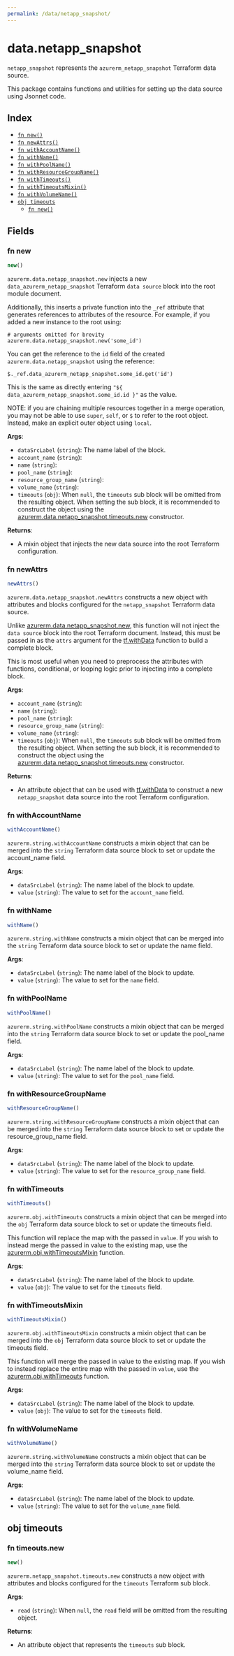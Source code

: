 ```yaml
---
permalink: /data/netapp_snapshot/
---
```


# data.netapp_snapshot

`netapp_snapshot` represents the `azurerm_netapp_snapshot` Terraform data source.



This package contains functions and utilities for setting up the data source using Jsonnet code.


## Index

* [`fn new()`](#fn-new)
* [`fn newAttrs()`](#fn-newattrs)
* [`fn withAccountName()`](#fn-withaccountname)
* [`fn withName()`](#fn-withname)
* [`fn withPoolName()`](#fn-withpoolname)
* [`fn withResourceGroupName()`](#fn-withresourcegroupname)
* [`fn withTimeouts()`](#fn-withtimeouts)
* [`fn withTimeoutsMixin()`](#fn-withtimeoutsmixin)
* [`fn withVolumeName()`](#fn-withvolumename)
* [`obj timeouts`](#obj-timeouts)
  * [`fn new()`](#fn-timeoutsnew)

## Fields

### fn new

```ts
new()
```


`azurerm.data.netapp_snapshot.new` injects a new `data_azurerm_netapp_snapshot` Terraform `data source`
block into the root module document.

Additionally, this inserts a private function into the `_ref` attribute that generates references to attributes of the
resource. For example, if you added a new instance to the root using:

    # arguments omitted for brevity
    azurerm.data.netapp_snapshot.new('some_id')

You can get the reference to the `id` field of the created `azurerm.data.netapp_snapshot` using the reference:

    $._ref.data_azurerm_netapp_snapshot.some_id.get('id')

This is the same as directly entering `"${ data_azurerm_netapp_snapshot.some_id.id }"` as the value.

NOTE: if you are chaining multiple resources together in a merge operation, you may not be able to use `super`, `self`,
or `$` to refer to the root object. Instead, make an explicit outer object using `local`.

**Args**:
  - `dataSrcLabel` (`string`): The name label of the block.
  - `account_name` (`string`): 
  - `name` (`string`): 
  - `pool_name` (`string`): 
  - `resource_group_name` (`string`): 
  - `volume_name` (`string`): 
  - `timeouts` (`obj`):  When `null`, the `timeouts` sub block will be omitted from the resulting object. When setting the sub block, it is recommended to construct the object using the [azurerm.data.netapp_snapshot.timeouts.new](#fn-netapp_snapshottimeoutsnew) constructor.

**Returns**:
- A mixin object that injects the new data source into the root Terraform configuration.


### fn newAttrs

```ts
newAttrs()
```


`azurerm.data.netapp_snapshot.newAttrs` constructs a new object with attributes and blocks configured for the `netapp_snapshot`
Terraform data source.

Unlike [azurerm.data.netapp_snapshot.new](#fn-netapp_snapshotnew), this function will not inject the `data source`
block into the root Terraform document. Instead, this must be passed in as the `attrs` argument for the
[tf.withData](https://github.com/tf-libsonnet/core/tree/main/docs#fn-withdata) function to build a complete block.

This is most useful when you need to preprocess the attributes with functions, conditional, or looping logic prior to
injecting into a complete block.

**Args**:
  - `account_name` (`string`): 
  - `name` (`string`): 
  - `pool_name` (`string`): 
  - `resource_group_name` (`string`): 
  - `volume_name` (`string`): 
  - `timeouts` (`obj`):  When `null`, the `timeouts` sub block will be omitted from the resulting object. When setting the sub block, it is recommended to construct the object using the [azurerm.data.netapp_snapshot.timeouts.new](#fn-netapp_snapshottimeoutsnew) constructor.

**Returns**:
  - An attribute object that can be used with [tf.withData](https://github.com/tf-libsonnet/core/tree/main/docs#fn-withdata) to construct a new `netapp_snapshot` data source into the root Terraform configuration.


### fn withAccountName

```ts
withAccountName()
```

`azurerm.string.withAccountName` constructs a mixin object that can be merged into the `string`
Terraform data source block to set or update the account_name field.



**Args**:
  - `dataSrcLabel` (`string`): The name label of the block to update.
  - `value` (`string`): The value to set for the `account_name` field.


### fn withName

```ts
withName()
```

`azurerm.string.withName` constructs a mixin object that can be merged into the `string`
Terraform data source block to set or update the name field.



**Args**:
  - `dataSrcLabel` (`string`): The name label of the block to update.
  - `value` (`string`): The value to set for the `name` field.


### fn withPoolName

```ts
withPoolName()
```

`azurerm.string.withPoolName` constructs a mixin object that can be merged into the `string`
Terraform data source block to set or update the pool_name field.



**Args**:
  - `dataSrcLabel` (`string`): The name label of the block to update.
  - `value` (`string`): The value to set for the `pool_name` field.


### fn withResourceGroupName

```ts
withResourceGroupName()
```

`azurerm.string.withResourceGroupName` constructs a mixin object that can be merged into the `string`
Terraform data source block to set or update the resource_group_name field.



**Args**:
  - `dataSrcLabel` (`string`): The name label of the block to update.
  - `value` (`string`): The value to set for the `resource_group_name` field.


### fn withTimeouts

```ts
withTimeouts()
```

`azurerm.obj.withTimeouts` constructs a mixin object that can be merged into the `obj`
Terraform data source block to set or update the timeouts field.

This function will replace the map with the passed in `value`. If you wish to instead merge the
passed in value to the existing map, use the [azurerm.obj.withTimeoutsMixin](TODO) function.

**Args**:
  - `dataSrcLabel` (`string`): The name label of the block to update.
  - `value` (`obj`): The value to set for the `timeouts` field.


### fn withTimeoutsMixin

```ts
withTimeoutsMixin()
```

`azurerm.obj.withTimeoutsMixin` constructs a mixin object that can be merged into the `obj`
Terraform data source block to set or update the timeouts field.

This function will merge the passed in value to the existing map. If you wish
to instead replace the entire map with the passed in `value`, use the [azurerm.obj.withTimeouts](TODO)
function.


**Args**:
  - `dataSrcLabel` (`string`): The name label of the block to update.
  - `value` (`obj`): The value to set for the `timeouts` field.


### fn withVolumeName

```ts
withVolumeName()
```

`azurerm.string.withVolumeName` constructs a mixin object that can be merged into the `string`
Terraform data source block to set or update the volume_name field.



**Args**:
  - `dataSrcLabel` (`string`): The name label of the block to update.
  - `value` (`string`): The value to set for the `volume_name` field.


## obj timeouts



### fn timeouts.new

```ts
new()
```


`azurerm.netapp_snapshot.timeouts.new` constructs a new object with attributes and blocks configured for the `timeouts`
Terraform sub block.



**Args**:
  - `read` (`string`):  When `null`, the `read` field will be omitted from the resulting object.

**Returns**:
  - An attribute object that represents the `timeouts` sub block.

